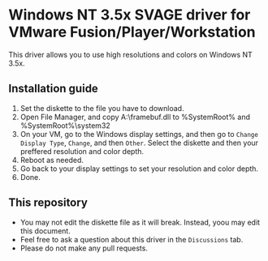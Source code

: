 # Windows NT 3.5x SVAGE driver for VMware Fusion/Player/Workstation
This driver allows you to use high resolutions and colors on Windows NT 3.5x.
## Installation guide
1. Set the diskette to the file you have to download.
2. Open File Manager, and copy A:\framebuf.dll to %SystemRoot% and %SystemRoot%\system32
3. On your VM, go to the Windows display settings, and then go to <code>Change Display Type</code>, <code>Change</code>, and then <code>Other</code>. Select the diskette and then your preffered resolution and color depth.
4. Reboot as needed.
5. Go back to your display settings to set your resolution and color depth.
6. Done.
## This repository
* You may not edit the diskette file as it will break. Instead, yoou may edit this document.
* Feel free to ask a question about this driver in the <code>Discussions</code> tab.
* Please do not make any pull requests.
